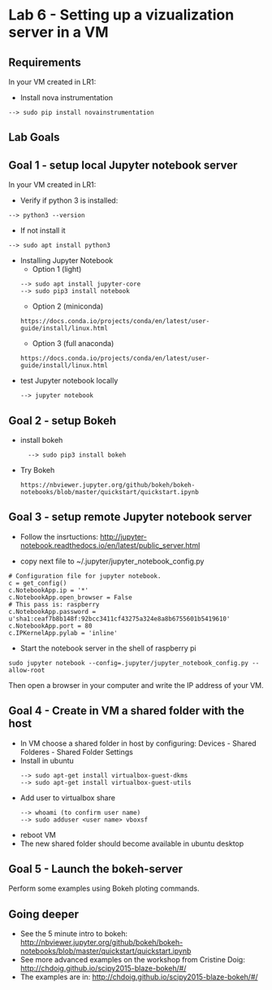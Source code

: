# Lab 6 - Setting up a vizualization server in a VM

## Requirements
In your VM created in LR1: 
* Install nova instrumentation
```
--> sudo pip install novainstrumentation
```

## Lab Goals


## Goal 1 - setup local Jupyter notebook server 
In your VM created in LR1: 

* Verify if python 3 is installed:
```
--> python3 --version
```
* If not install it
```
--> sudo apt install python3
```
* Installing Jupyter Notebook
  * Option 1 (light)
  ```
  --> sudo apt install jupyter-core
  --> sudo pip3 install notebook
  ```
  * Option 2 (miniconda)
  ```
  https://docs.conda.io/projects/conda/en/latest/user-guide/install/linux.html
  ```
  * Option 3 (full anaconda)
  ```
  https://docs.conda.io/projects/conda/en/latest/user-guide/install/linux.html
  ```
* test Jupyter notebook locally
  ```
  --> jupyter notebook
  ```


## Goal 2 - setup Bokeh

* install bokeh
  ```
	--> sudo pip3 install bokeh
  ```
  
* Try Bokeh
  ```
  https://nbviewer.jupyter.org/github/bokeh/bokeh-notebooks/blob/master/quickstart/quickstart.ipynb
  ```



## Goal 3 - setup remote Jupyter notebook server

* Follow the insrtuctions: http://jupyter-notebook.readthedocs.io/en/latest/public_server.html

* copy next file to ~/.jupyter/jupyter_notebook_config.py

```
# Configuration file for jupyter notebook.
c = get_config()
c.NotebookApp.ip = '*'
c.NotebookApp.open_browser = False
# This pass is: raspberry
c.NotebookApp.password = u'sha1:ceaf7b8b148f:92bcc3411cf43275a324e8a8b6755601b5419610'
c.NotebookApp.port = 80
c.IPKernelApp.pylab = 'inline'
```

* Start the notebook server in the shell of raspberry pi

```
sudo jupyter notebook --config=.jupyter/jupyter_notebook_config.py --allow-root
```

Then open a browser in your computer and write the IP address of your VM.

## Goal 4 - Create in VM a shared folder with the host
* In VM choose a shared folder in host by configuring: Devices - Shared Folderes - Shared Folder Settings
* Install in ubuntu
	```
	--> sudo apt-get install virtualbox-guest-dkms
	--> sudo apt-get install virtualbox-guest-utils
	```
* Add user to virtualbox share
	```
	--> whoami (to confirm user name)
	--> sudo adduser <user name> vboxsf
	```
* reboot VM
* The new shared folder should become available in ubuntu desktop

## Goal 5 - Launch the bokeh-server

Perform some examples using Bokeh ploting commands.


## Going deeper
* See the 5 minute intro to bokeh: http://nbviewer.jupyter.org/github/bokeh/bokeh-notebooks/blob/master/quickstart/quickstart.ipynb
* See more advanced examples on the workshop from Cristine Doig: http://chdoig.github.io/scipy2015-blaze-bokeh/#/
* The examples are in: http://chdoig.github.io/scipy2015-blaze-bokeh/#/
